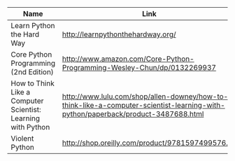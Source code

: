 Name | Link
------------ | ------------- 
Learn Python the Hard Way | http://learnpythonthehardway.org/
Core Python Programming (2nd Edition) | http://www.amazon.com/Core-Python-Programming-Wesley-Chun/dp/0132269937
How to Think Like a Computer Scientist: Learning with Python | http://www.lulu.com/shop/allen-downey/how-to-think-like-a-computer-scientist-learning-with-python/paperback/product-3487688.html
Violent Python | http://shop.oreilly.com/product/9781597499576.do
